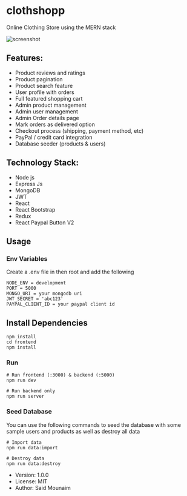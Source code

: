 # clothshopp

Online Clothing Store using the MERN stack

![screenshot](https://i.ibb.co/kDtJPNy/clothshop.png)

## Features:

- Product reviews and ratings
- Product pagination
- Product search feature
- User profile with orders
- Full featured shopping cart
- Admin product management
- Admin user management
- Admin Order details page
- Mark orders as delivered option
- Checkout process (shipping, payment method, etc)
- PayPal / credit card integration
- Database seeder (products & users)

## Technology Stack:

- Node js
- Express Js
- MongoDB
- JWT
- React
- React Bootstrap
- Redux
- React Paypal Button V2

## Usage

### Env Variables

Create a .env file in then root and add the following

```
NODE_ENV = development
PORT = 5000
MONGO_URI = your mongodb uri
JWT_SECRET = 'abc123'
PAYPAL_CLIENT_ID = your paypal client id
```

## Install Dependencies

```
npm install
cd frontend
npm install
```

### Run

```
# Run frontend (:3000) & backend (:5000)
npm run dev

# Run backend only
npm run server
```

### Seed Database

You can use the following commands to seed the database with some sample users and products as well as destroy all data

```
# Import data
npm run data:import

# Destroy data
npm run data:destroy
```

- Version: 1.0.0
- License: MIT
- Author: Said Mounaim
